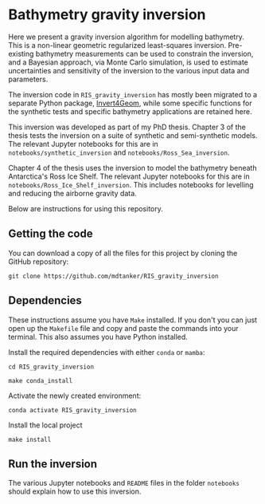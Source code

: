 # Bathymetry gravity inversion

Here we present a gravity inversion algorithm for modelling bathymetry. This is a non-linear geometric regularized least-squares inversion. Pre-existing bathymetry measurements can be used to constrain the inversion, and a Bayesian approach, via Monte Carlo simulation, is used to estimate uncertainties and sensitivity of the inversion to the various input data and parameters.

The inversion code in `RIS_gravity_inversion` has mostly been migrated to a separate Python package, [Invert4Geom](https://github.com/mdtanker/invert4geom), while some specific functions for the synthetic tests and specific bathymetry applications are retained here.

This inversion was developed as part of my PhD thesis. Chapter 3 of the thesis tests the inversion on a suite of synthetic and semi-synthetic models. The relevant Jupyter notebooks for this are in `notebooks/synthetic_inversion` and `notebooks/Ross_Sea_inversion`.

Chapter 4 of the thesis uses the inversion to model the bathymetry beneath Antarctica's Ross Ice Shelf. The relevant Jupyter notebooks for this are in `notebooks/Ross_Ice_Shelf_inversion`. This includes notebooks for levelling and reducing the airborne gravity data.

Below are instructions for using this repository.

## Getting the code

You can download a copy of all the files for this project by cloning the GitHub repository:

    git clone https://github.com/mdtanker/RIS_gravity_inversion

## Dependencies

These instructions assume you have `Make` installed. If you don't you can just open up the `Makefile` file and copy and paste the commands into your terminal. This also assumes you have Python installed.

Install the required dependencies with either `conda` or `mamba`:

    cd RIS_gravity_inversion

    make conda_install

Activate the newly created environment:

    conda activate RIS_gravity_inversion

Install the local project

    make install


## Run the inversion

The various Jupyter notebooks and `README` files in the folder `notebooks` should explain how to use this inversion.
